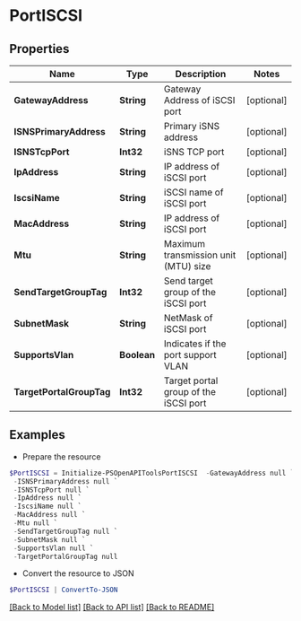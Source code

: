 # PortISCSI
## Properties

Name | Type | Description | Notes
------------ | ------------- | ------------- | -------------
**GatewayAddress** | **String** | Gateway Address of iSCSI port | [optional] 
**ISNSPrimaryAddress** | **String** | Primary iSNS address | [optional] 
**ISNSTcpPort** | **Int32** | iSNS TCP port | [optional] 
**IpAddress** | **String** | IP address of iSCSI port | [optional] 
**IscsiName** | **String** | iSCSI name of iSCSI port | [optional] 
**MacAddress** | **String** | IP address of iSCSI port | [optional] 
**Mtu** | **String** | Maximum transmission unit (MTU) size | [optional] 
**SendTargetGroupTag** | **Int32** | Send target group of the iSCSI port | [optional] 
**SubnetMask** | **String** | NetMask of iSCSI port | [optional] 
**SupportsVlan** | **Boolean** | Indicates if the port support VLAN | [optional] 
**TargetPortalGroupTag** | **Int32** | Target portal group of the iSCSI port | [optional] 

## Examples

- Prepare the resource
```powershell
$PortISCSI = Initialize-PSOpenAPIToolsPortISCSI  -GatewayAddress null `
 -ISNSPrimaryAddress null `
 -ISNSTcpPort null `
 -IpAddress null `
 -IscsiName null `
 -MacAddress null `
 -Mtu null `
 -SendTargetGroupTag null `
 -SubnetMask null `
 -SupportsVlan null `
 -TargetPortalGroupTag null
```

- Convert the resource to JSON
```powershell
$PortISCSI | ConvertTo-JSON
```

[[Back to Model list]](../README.md#documentation-for-models) [[Back to API list]](../README.md#documentation-for-api-endpoints) [[Back to README]](../README.md)

